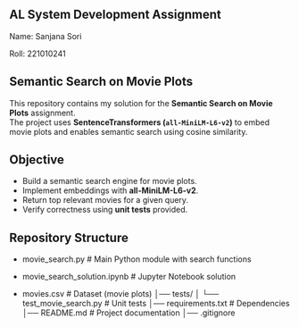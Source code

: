 ## AL System Development Assignment

Name: Sanjana Sori

Roll: 221010241

## Semantic Search on Movie Plots
This repository contains my solution for the **Semantic Search on Movie Plots** assignment.  
The project uses **SentenceTransformers (`all-MiniLM-L6-v2`)** to embed movie plots and enables semantic search using cosine similarity.  

##  Objective
- Build a semantic search engine for movie plots.  
- Implement embeddings with **all-MiniLM-L6-v2**.  
- Return top relevant movies for a given query.  
- Verify correctness using **unit tests** provided. 

##  Repository Structure

- movie_search.py # Main Python module with search functions

- movie_search_solution.ipynb # Jupyter Notebook solution
- movies.csv # Dataset (movie plots)
│── tests/
│ └── test_movie_search.py # Unit tests
│── requirements.txt # Dependencies
│── README.md # Project documentation
│── .gitignore



